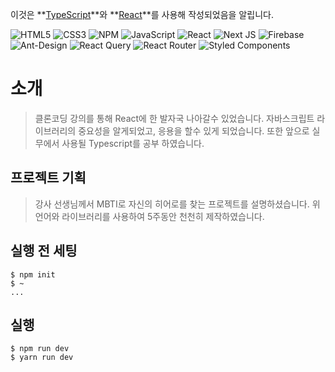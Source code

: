 
이것은 **[TypeScript](https://www.typescriptlang.org/)**와 **[React](https://ko.reactjs.org/)**를 사용해 작성되었음을 알립니다.

![HTML5](https://img.shields.io/badge/html5-%23E34F26.svg?style=for-the-badge&logo=html5&logoColor=white)
![CSS3](https://img.shields.io/badge/css3-%231572B6.svg?style=for-the-badge&logo=css3&logoColor=white)
![NPM](https://img.shields.io/badge/NPM-%23000000.svg?style=for-the-badge&logo=npm&logoColor=white)
![JavaScript](https://img.shields.io/badge/javascript-%23323330.svg?style=for-the-badge&logo=javascript&logoColor=%23F7DF1E)
![React](https://img.shields.io/badge/react-%2320232a.svg?style=for-the-badge&logo=react&logoColor=%2361DAFB)
![Next JS](https://img.shields.io/badge/Next-black?style=for-the-badge&logo=next.js&logoColor=white)
![Firebase](https://img.shields.io/badge/Firebase-039BE5?style=for-the-badge&logo=Firebase&logoColor=white)
![Ant-Design](https://img.shields.io/badge/-AntDesign-%230170FE?style=for-the-badge&logo=ant-design&logoColor=white)
![React Query](https://img.shields.io/badge/-React%20Query-FF4154?style=for-the-badge&logo=react%20query&logoColor=white)
![React Router](https://img.shields.io/badge/React_Router-CA4245?style=for-the-badge&logo=react-router&logoColor=white)
![Styled Components](https://img.shields.io/badge/styled--components-DB7093?style=for-the-badge&logo=styled-components&logoColor=white)

# 소개
> 클론코딩 강의를 통해 React에 한 발자국 나아갈수 있었습니다.
> 자바스크립트 라이브러리의 중요성을 알게되었고, 응용을 할수 있게 되었습니다.
> 또한 앞으로 실무에서 사용될 Typescript를 공부 하였습니다.

## 프로젝트 기획
> 강사 선생님께서 MBTI로 자신의 히어로를 찾는 프로젝트를 설명하셨습니다.
> 위 언어와 라이브러리를 사용하여 5주동안 천천히 제작하였습니다.

## 실행 전 세팅
```
$ npm init
$ ~
...
```

## 실행
```
$ npm run dev
$ yarn run dev
```
